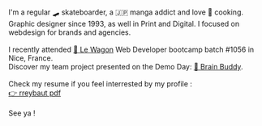 I'm a regular 🛹 skateboarder, a 🇯🇵 manga addict and love 🍥 cooking.
<br>
Graphic designer since 1993, as well in Print and Digital.
I focused on webdesign for brands and agencies.
<br>
<br>
I recently attended <a href="https://www.lewagon.com">🚂 Le Wagon</a> Web Developer bootcamp batch #1056 in Nice, France.
<br>
Discover my team project presented on the Demo Day: <a href="https://your-brain-buddy.herokuapp.com/">🧠 Brain Buddy</a>.
<br>
<br>
Check my resume if you feel interrested by my profile :<br>
<a href="https://drive.google.com/file/d/1YhhZeyrZ7cqlF797DrbH604P_AmAWiRP/view?usp=sharing">👉 rreybaut pdf</a>
<br>
<br>
See ya !

<!--
**rreybaut/rreybaut** is a ✨ _special_ ✨ repository because its `README.md` (this file) appears on your GitHub profile.

Here are some ideas to get you started:

- 🔭 I’m currently working on ...
- 🌱 I’m currently learning ...
- 👯 I’m looking to collaborate on ...
- 🤔 I’m looking for help with ...
- 💬 Ask me about ...
- 📫 How to reach me: ...
- 😄 Pronouns: ...
- ⚡ Fun fact: ...
-->

